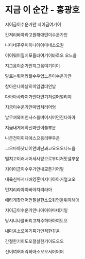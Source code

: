# 지금 이 순간 - 홍광호

지이금이수운가안 지이금여기이

간저리바아라고원해애떤이수운가안

나마네꾸우미이나아아마네소오원

이이뤄어질지모올라여기이바로오 오느을

지그음이순가안지그음여기이이

말로는뭐어라할수우업느은이수운가안

참아온나아날히이임겹더언날

다아아사라져가안다연기처럼머얼리이

지금이수운가안마법처러어엄

날무꺼와떠언사스를버어서어던진다아아

지금내게에확신마안이쓸뿌운

나믄건이이제에스으응리뿌우운

그으마아낫더어언비난과고오오오나느을

떨치고이러서어세사앙으로부디쳐맛설뿌운

지이이금이수우가안내모든거어얼

내육신마저내애영혼마저다아아거얼고오

던지리라아아바아치리라아

애타게찾더어언절실한소오워언을위이해애

지이금이수운가안나아아아마네기일

당시니나를버리고저주하아아여도오

내마음소오옥기피가안직한꾸움

간절한기이도오절실한기이도오오

신이여허어락하아소오오서어어어

